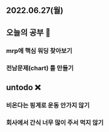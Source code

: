 ## 2022.06.27(월)

## 오늘의 공부 🎉
### mrp에 핵심 워딩 찾아보기
### 전남문제(chart) 틀 만들기

## untodo ❌
### 비온다는 핑계로 운동 안가지 않기
### 회사에서 간식 너무 많이 주서 먹지 않기
